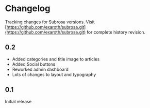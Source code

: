 # Changelog

Tracking changes for Subrosa versions. Visit [https://github.com/exaroth/subrosa.git](https://github.com/exaroth/subrosa.git) for complete history revision.

## 0.2

* Added categories and title image  to articles
* Added Social buttons
* Reworked admin dashboard
* Lots of changes to layout and typography


## 0.1

Initial release
